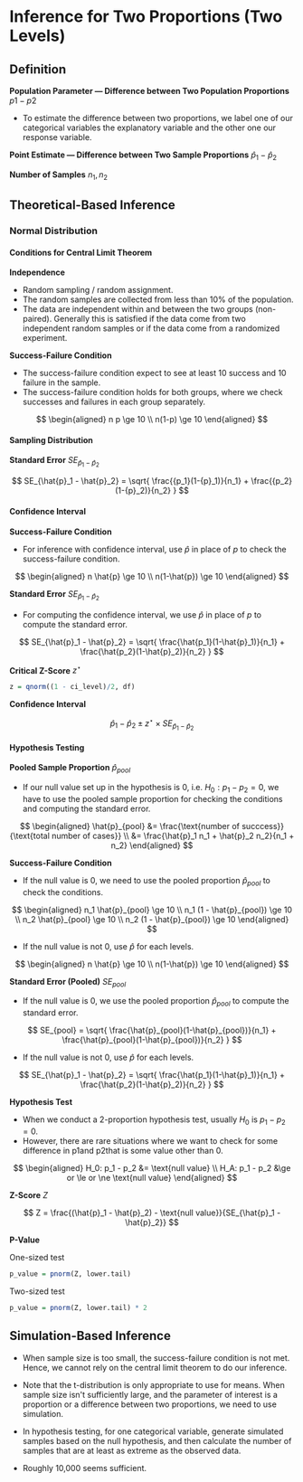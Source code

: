# Inference for Two Proportions (Two Levels)

## Definition

**Population Parameter — Difference between Two Population Proportions** $p1 - p2$ 

- To estimate the difference between two proportions, we label one of our categorical variables the explanatory variable and the other one our response variable.

**Point Estimate — Difference between Two Sample Proportions** $\hat{p}_1 - \hat{p}_2$

**Number of Samples** $n_1, n_2$

## Theoretical-Based Inference

### Normal Distribution

#### Conditions for Central Limit Theorem

**Independence**

- Random sampling / random assignment.
- The random samples are collected from less than 10% of the population.
- The data are independent within and between the two groups (non-paired).
Generally this is satisfied if the data come from two independent random samples or if the data come from a randomized experiment.

**Success-Failure Condition**

- The success-failure condition expect to see at least 10 success and 10 failure in the sample.
- The success-failure condition holds for both groups, where we check successes and failures in each group separately.

$$
\begin{aligned}
n p \ge 10 \\
n(1-p) \ge 10
\end{aligned}
$$

#### Sampling Distribution

**Standard Error** $SE_{\hat{p}_1 - \hat{p}_2}$

$$
SE_{\hat{p}_1 - \hat{p}_2} = \sqrt{
\frac{{p_1}(1-{p}_1)}{n_1} + \frac{{p_2}(1-{p}_2)}{n_2}
}
$$

#### Confidence Interval

**Success-Failure Condition**

- For inference with confidence interval, use $\hat{p}$ in place of $p$ to check the success-failure condition.

$$
\begin{aligned}
n \hat{p} \ge 10 \\
n(1-\hat{p}) \ge 10
\end{aligned}
$$

**Standard Error** $SE_{\hat{p}_1 - \hat{p}_2}$

- For computing the confidence interval, we use $\hat{p}$ in place of $p$ to compute the standard error.

$$
SE_{\hat{p}_1 - \hat{p}_2} = \sqrt{
\frac{\hat{p_1}(1-\hat{p}_1)}{n_1} + \frac{\hat{p_2}(1-\hat{p}_2)}{n_2}
}
$$

**Critical Z-Score** $z^\star$

```r
z = qnorm((1 - ci_level)/2, df)
```

**Confidence Interval**

$$
\hat{p}_1 - \hat{p}_2 \pm z^\star \times SE_{\hat{p}_1 - \hat{p}_2} 
$$

#### Hypothesis Testing

**Pooled Sample Proportion** $\hat{p}_{pool}$

- If our null value set up in the hypothesis is $0$, i.e. $H_0: p_1 - p_2 = 0$, we have to use the pooled sample proportion for checking the conditions and computing the standard error. 

$$
\begin{aligned}
\hat{p}_{pool} 
&= \frac{\text{number of succcess}}
{\text{total number of cases}} \\
&= \frac{\hat{p}_1 n_1 + \hat{p}_2 n_2}{n_1 + n_2}
\end{aligned}
$$

**Success-Failure Condition**

- If the null value is $0$, we need to use the pooled proportion $\hat{p}_{pool}$ to check the conditions.

$$
\begin{aligned}
n_1 \hat{p}_{pool} \ge 10 \\
n_1 (1 - \hat{p}_{pool}) \ge 10 \\
n_2 \hat{p}_{pool} \ge 10 \\ 
n_2 (1 - \hat{p}_{pool}) \ge 10 
\end{aligned}
$$

- If the null value is not $0$, use $\hat{p}$ for each levels.

$$
\begin{aligned}
n \hat{p} \ge 10 \\
n(1-\hat{p}) \ge 10
\end{aligned}
$$

**Standard Error (Pooled)** $SE_{pool}$

- If the null value is $0$, we use the pooled proportion $\hat{p}_{pool}$ to compute the standard error.

$$
SE_{pool} = \sqrt{
\frac{\hat{p}_{pool}(1-\hat{p}_{pool})}{n_1} + \frac{\hat{p}_{pool}(1-\hat{p}_{pool})}{n_2}
}
$$

- If the null value is not $0$, use $\hat{p}$ for each levels.

$$
SE_{\hat{p}_1 - \hat{p}_2} = \sqrt{
\frac{\hat{p_1}(1-\hat{p}_1)}{n_1} + \frac{\hat{p_2}(1-\hat{p}_2)}{n_2}
}
$$

**Hypothesis Test**

- When we conduct a 2-proportion hypothesis test, usually $H_0$ is $p_1 - p_2 = 0$. 
- However, there are rare situations where we want to check for some difference in p1and p2that is some value other than $0$.

$$
\begin{aligned}
H_0: p_1 - p_2 &= \text{null value} \\
H_A: p_1 - p_2 &\ge or \le or \ne \text{null value}
\end{aligned}
$$

**Z-Score** $Z$

$$
Z = \frac{(\hat{p}_1 - \hat{p}_2) - \text{null value}}{SE_{\hat{p}_1 - \hat{p}_2}}
$$

**P-Value**

One-sized test

```r
p_value = pnorm(Z, lower.tail)
```

Two-sized test

```r
p_value = pnorm(Z, lower.tail) * 2
```
## Simulation-Based Inference

- When sample size is too small, the success-failure condition is not met. Hence, we cannot rely on the central limit theorem to do our inference.

- Note that the t-distribution is only appropriate to use for means. When sample size isn't sufficiently large, and the parameter of interest is a proportion or a difference between two proportions, we need to use simulation.
- In hypothesis testing, for one categorical variable, generate simulated samples based on the null hypothesis, and then calculate the number of samples that are at least as extreme as the observed data.

- Roughly 10,000 seems sufficient.
